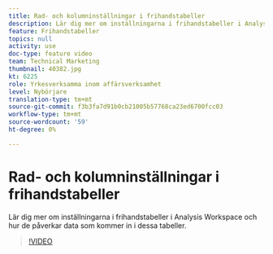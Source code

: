 ```yaml
---
title: Rad- och kolumninställningar i frihandstabeller
description: Lär dig mer om inställningarna i frihandstabeller i Analysis Workspace och hur de påverkar data som kommer in i dessa tabeller.
feature: Frihandstabeller
topics: null
activity: use
doc-type: feature video
team: Technical Marketing
thumbnail: 40382.jpg
kt: 6225
role: Yrkesverksamma inom affärsverksamhet
level: Nybörjare
translation-type: tm+mt
source-git-commit: f3b3fa7d91b0cb21005b57768ca23ed6700fcc03
workflow-type: tm+mt
source-wordcount: '59'
ht-degree: 0%

---
```



# Rad- och kolumninställningar i frihandstabeller

Lär dig mer om inställningarna i frihandstabeller i Analysis Workspace och hur de påverkar data som kommer in i dessa tabeller.

>[!VIDEO](https://video.tv.adobe.com/v/40382/?quality=12&learn=on)
